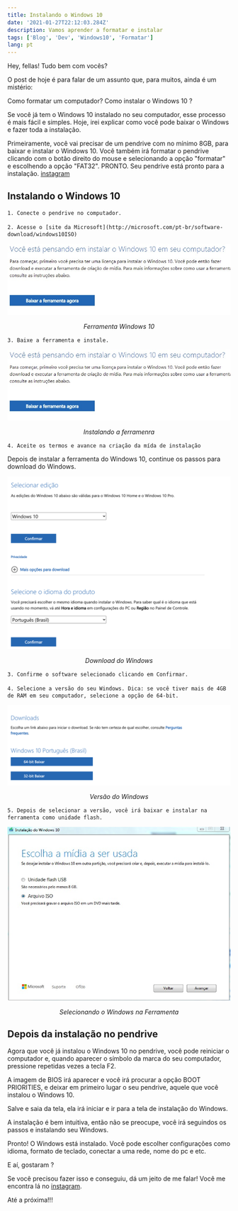 ```yaml
---
title: Instalando o Windows 10
date: '2021-01-27T22:12:03.284Z'
description: Vamos aprender a formatar e instalar 
tags: ['Blog', 'Dev', 'Windows10', 'Formatar']
lang: pt
---
```


Hey, fellas! Tudo bem com vocês?

O post de hoje é para falar de um assunto que, para muitos, ainda é um mistério:

Como formatar um computador? Como instalar o Windows 10 ?

Se você já tem o Windows 10 instalado no seu computador, esse processo é mais fácil e simples. Hoje, irei explicar como você pode baixar o Windows e fazer toda a instalação. 

Primeiramente, você vai precisar de um pendrive com no mínimo 8GB, para baixar e instalar o Windows 10. Você também irá formatar o pendrive clicando com o botão direito do mouse e selecionando a opção "formatar" e escolhendo a opção "FAT32". PRONTO. Seu pendrive está pronto para a instalação. [instagram](http://instagram.com/techplatformdigital)

## Instalando o Windows 10 

    1. Conecte o pendrive no computador.

    2. Acesse o [site da Microsoft](http://microsoft.com/pt-br/software-download/windows10ISO)

    
![imagem do site](img.png)
<center><em>Ferramenta Windows 10</em></center>

    3. Baixe a ferramenta e instale.

![imagem do site](img.png)
<center><em>Instalando a ferramenra</em></center>

    4. Aceite os termos e avance na criação da mída de instalação

Depois de instalar a ferramenta do Windows 10, continue os passos para download do Windows.

![imagem do site](img01.png)
<center><em>Download do Windows</em></center>

    3. Confirme o software selecionado clicando em Confirmar.

    4. Selecione a versão do seu Windows. Dica: se você tiver mais de 4GB de RAM em seu computador, selecione a opção de 64-bit.

![versão do windows](img02.png)
<center><em>Versão do Windows</em></center>

    5. Depois de selecionar a versão, você irá baixar e instalar na ferramenta como unidade flash.

![versão do windows](img03.png)
<center><em>Selecionando o Windows na Ferramenta</em></center>

## Depois da instalação no pendrive

Agora que você já instalou o Windows 10 no pendrive, você pode reiniciar o computador e, quando aparecer o símbolo da marca do seu computador, pressione repetidas vezes a tecla F2.

A imagem de BIOS irá aparecer e você irá procurar a opção BOOT PRIORITIES, e deixar em primeiro lugar o seu pendrive, aquele que você instalou o Windows 10.

Salve e saia da tela, ela irá iniciar e ir para a tela de instalação do Windows. 

A instalação é bem intuitiva, então não se preocupe, você irá seguindos os passos e instalando seu Windows.

Pronto! O Windows está instalado. Você pode escolher configurações como idioma, formato de teclado, conectar a uma rede, nome do pc e etc.

E aí, gostaram ?

Se você precisou fazer isso e conseguiu, dá um jeito de me falar! 
Você me encontra lá no [instagram](http://instagram.com/techplatformdigital).

Até a próxima!!!